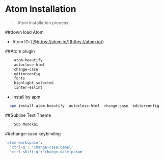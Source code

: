 Atom Installation
================
> Atom installation process

##down load Atom
* Atom IO: [@https://atom.io/](https://atom.io/)

##Atom plugin
```bash
    atom-beautify
    autoclose-html
    change-case
    editorconfig
    fonts
    highlight-selected
    linter-eslint
```
* install by apm
```bash
  apm install atom-beautify  autoclose-html  change-case  editorconfig  fonts  highlight-selected   linter-eslint
```


##Subline Text Theme
```bash
    Sub Monokai
```
##change-case keybinding
```bash
'atom-workspace':
  'ctrl-q': 'change-case:camel'
  'ctrl-shift-q':'change-case:param'
```
